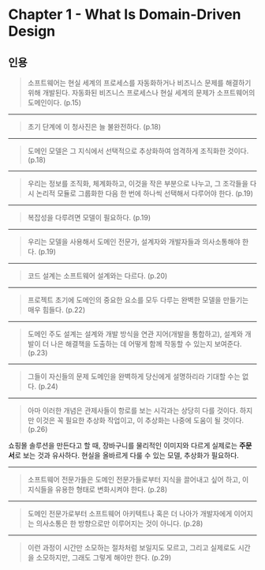 # Chapter 1 - What Is Domain-Driven Design

## 인용

> 소프트웨어는 현실 세계의 프로세스를 자동화하거나
> 비즈니스 문제를 해결하기 위해 개발된다.
> 자동화된 비즈니스 프로세스나 현실 세계의 문제가 소프트웨어의 도메인이다.
> (p.15)

---

> 초기 단계에 이 청사진은 늘 불완전하다.
> (p.18)

---

> 도메인 모델은 그 지식에서 선택적으로 추상화하여 엄격하게 조직화한 것이다.
> (p.18)

---

> 우리는 정보를 조직화, 체계화하고, 이것을 작은 부분으로 나누고,
> 그 조각들을 다시 논리적 모듈로 그룹화한 다음
> 한 번에 하나씩 선택해서 다루어야 한다.
> (p.19)

---

> 복잡성을 다루려면 모델이 필요하다.
> (p.19)

---

> 우리는 모델을 사용해서 도메인 전문가, 설계자와 개발자들과 의사소통해야 한다.
> (p.19)

---

> 코드 설계는 소프트웨어 설계와는 다르다.
> (p.20)

---

> 프로젝트 초기에 도메인의 중요한 요소를 모두 다루는
> 완벽한 모델을 만들기는 매우 힘들다.
> (p.22)

---

> 도메인 주도 설계는 설계와 개발 방식을 연관 지어(개발을 통합하고),
> 설계와 개발이 더 나은 해결책을 도출하는 데
> 어떻게 함께 작동할 수 있는지 보여준다.
> (p.23)

---

> 그들이 자신들의 문제 도메인을 완벽하게 당신에게 설명하리라 기대할 수는 없다.
> (p.24)

---

> 아마 이러한 개념은 관제사들이 항로를 보는 시각과는 상당히 다를 것이다.
> 하지만 이것은 꼭 필요한 추상화 작업이고, 이 추상화는 나중에 도움이 될 것이다.
> (p.26)

쇼핑몰 솔루션을 만든다고 할 때, 장바구니를 물리적인 이미지와 다르게
실제로는 **주문서**로 보는 것과 유사하다.
현실을 올바르게 다룰 수 있는 모델, 추상화가 필요하다.

---

> 소프트웨어 전문가들은 도메인 전문가들로부터 지식을 끌어내고 싶어 하고,
> 이 지식들을 유용한 형태로 변화시켜야 한다.
> (p.28)

---

> 도메인 전문가로부터 소프트웨어 아키텍트나 혹은 더 나아가
> 개발자에게 이어지는 의사소통은 한 방향으로만 이루어지는 것이 아니다.
> (p.28)

---

> 이런 과정이 시간만 소모하는 절차처럼 보일지도 모르고,
> 그리고 실제로도 시간을 소모하지만, 그래도 그렇게 해야만 한다.
> (p.29)
